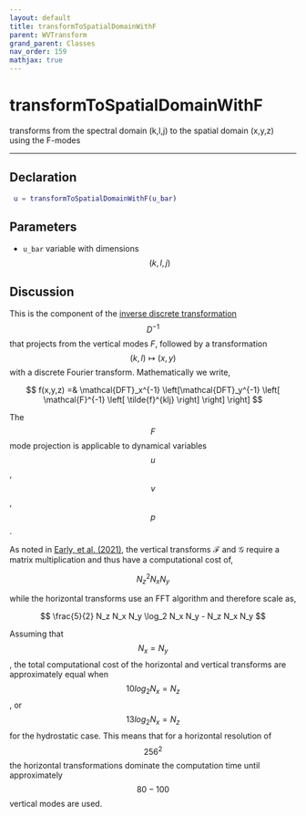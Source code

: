 ```yaml
---
layout: default
title: transformToSpatialDomainWithF
parent: WVTransform
grand_parent: Classes
nav_order: 159
mathjax: true
---
```


#  transformToSpatialDomainWithF

transforms from the spectral domain (k,l,j) to the spatial domain (x,y,z) using the F-modes


---

## Declaration
```matlab
 u = transformToSpatialDomainWithF(u_bar)
```
## Parameters
+ `u_bar`  variable with dimensions $$(k,l,j)$$

## Discussion

This is the component of the [inverse discrete transformation](/mathematical-introduction/transformations.html) $$D^{-1}$$ that projects from the vertical modes $F$, followed by a transformation $$ (k,l) \mapsto (x,y)$$ with a discrete Fourier transform. Mathematically we write,

$$
f(x,y,z) =&  \mathcal{DFT}_x^{-1} \left[\mathcal{DFT}_y^{-1} \left[ \mathcal{F}^{-1} \left[ \tilde{f}^{klj} \right] \right] \right] 
$$

The $$F$$ mode projection is applicable to dynamical variables $$u$$, $$v$$, $$p$$.

As noted in [Early, et al. (2021)](https://doi.org/10.1017/jfm.2020.995), the vertical transforms $\mathcal{F}$ and $\mathcal{G}$ require a matrix multiplication and thus have a computational cost of,

$$
N_z^2 N_x N_y
$$  

while the horizontal transforms use an FFT algorithm and therefore scale as,

$$
\frac{5}{2} N_z N_x N_y \log_2 N_x N_y - N_z N_x N_y
$$

Assuming that $$N_x = N_y$$, the total computational cost of the horizontal and vertical transforms are approximately equal when $$10 log_2 N_x = N_z$$ , or $$13 log_2 N_x = N_z$$ for the hydrostatic case. This means that for a horizontal resolution of $$256^2$$ the horizontal transformations dominate the computation time until approximately $$80-100$$ vertical modes are used.

